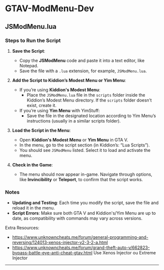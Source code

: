 # GTAV-ModMenu-Dev

## JSModMenu.lua

### Steps to Run the Script

1. **Save the Script**:
   - Copy the **JSModMenu** code and paste it into a text editor, like Notepad.
   - Save the file with a `.lua` extension, for example, `JSModMenu.lua`.

2. **Add the Script to Kiddion’s Modest Menu or Yim Menu**:
   - If you’re using **Kiddion's Modest Menu**:
     - Place the `JSModMenu.lua` file in the `scripts` folder inside the Kiddion’s Modest Menu directory. If the `scripts` folder doesn’t exist, create it.
   - If you’re using **Yim Menu** with YimStuff:
     - Save the file in the designated location according to Yim Menu’s instructions (usually in a similar scripts folder).

3. **Load the Script in the Menu**:
   - Open **Kiddion's Modest Menu** or **Yim Menu** in GTA V.
   - In the menu, go to the script section (in Kiddion’s: “Lua Scripts”).
   - You should see `JSModMenu` listed. Select it to load and activate the menu.

4. **Check in the Game**:
   - The menu should now appear in-game. Navigate through options, like **Invincibility** or **Teleport**, to confirm that the script works.

### Notes

- **Updating and Testing**: Each time you modify the script, save the file and reload it in the menu.
- **Script Errors**: Make sure both GTA V and Kiddion's/Yim Menu are up to date, as compatibility with commands may vary across versions.

Extra Resources:
- https://www.unknowncheats.me/forum/general-programming-and-reversing/124013-xenos-injector-v2-3-2-a.html
- https://www.unknowncheats.me/forum/grand-theft-auto-v/662823-bypass-battle-eye-anti-cheat-gtav.html
Use Xenos Injector ou Extreme Injector

-------------
